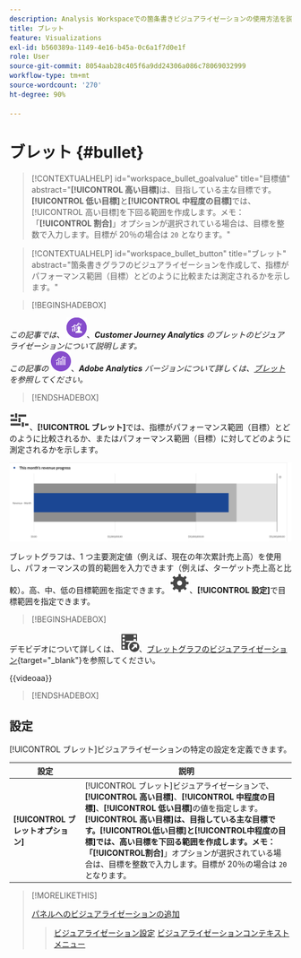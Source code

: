 ```yaml
---
description: Analysis Workspaceでの箇条書きビジュアライゼーションの使用方法を説明します。 箇条書きのビジュアライゼーションを使用すると、他のパフォーマンス範囲（目標）との比較または測定を行うことができます。
title: ブレット
feature: Visualizations
exl-id: b560389a-1149-4e16-b45a-0c6a1f7d0e1f
role: User
source-git-commit: 8054aab28c405f6a9dd24306a086c78069032999
workflow-type: tm+mt
source-wordcount: '270'
ht-degree: 90%

---
```


# ブレット {#bullet}

<!-- markdownlint-disable MD034 -->

>[!CONTEXTUALHELP]
>id="workspace_bullet_goalvalue"
>title="目標値"
>abstract="**[!UICONTROL 高い目標]**&#x200B;は、目指している主な目標です。**[!UICONTROL 低い目標]**&#x200B;と&#x200B;**[!UICONTROL 中程度の目標]**&#x200B;では、[!UICONTROL 高い目標]を下回る範囲を作成します。メモ：「**[!UICONTROL 割合]**」オプションが選択されている場合は、目標を整数で入力します。目標が 20％の場合は `20` となります。"

<!-- markdownlint-enable MD034 -->

<!-- markdownlint-disable MD034 -->

>[!CONTEXTUALHELP]
>id="workspace_bullet_button"
>title="ブレット"
>abstract="箇条書きグラフのビジュアライゼーションを作成して、指標がパフォーマンス範囲（目標）とどのように比較または測定されるかを示します。"

<!-- markdownlint-enable MD034 -->

>[!BEGINSHADEBOX]

_この記事では、_ ![CustomerJourneyAnalytics](/help/assets/icons/CustomerJourneyAnalytics.svg)、_**Customer Journey Analytics** のブレットのビジュアライゼーションについて説明します。_<br/>_この記事の_ ![AdobeAnalytics](/help/assets/icons/AdobeAnalytics.svg)、_**Adobe Analytics** バージョンについて詳しくは、[ブレット](https://experienceleague.adobe.com/ja/docs/analytics/analyze/analysis-workspace/visualizations/bullet-graph)を参照してください。_

>[!ENDSHADEBOX]

![GraphBullet](/help/assets/icons/GraphBullet.svg)、**[!UICONTROL ブレット]**&#x200B;では、指標がパフォーマンス範囲（目標）とどのように比較されるか、またはパフォーマンス範囲（目標）に対してどのように測定されるかを示します。

![ブレットグラフのビジュアライゼーション](assets/bullet.png)

ブレットグラフは、1 つ主要測定値（例えば、現在の年次累計売上高）を使用し、パフォーマンスの質的範囲を入力できます（例えば、ターゲット売上高と比較）。高、中、低の目標範囲を指定できます。![設定](/help/assets/icons/Setting.svg)、**[!UICONTROL 設定]**&#x200B;で目標範囲を指定できます。

>[!BEGINSHADEBOX]

デモビデオについて詳しくは、![VideoCheckedOut](/help/assets/icons/VideoCheckedOut.svg)、[ブレットグラフのビジュアライゼーション](https://video.tv.adobe.com/v/23989/?quality=12/?quality=12&learn=on){target="_blank"}を参照してください。

{{videoaa}}

>[!ENDSHADEBOX]


## 設定

[!UICONTROL ブレット]ビジュアライゼーションの特定の設定を定義できます。

| 設定 | 説明 |
|---|---|
| **[!UICONTROL ブレットオプション]** | [!UICONTROL ブレット]ビジュアライゼーションで、**[!UICONTROL 高い目標]**、**[!UICONTROL 中程度の目標]**、**[!UICONTROL 低い目標]**&#x200B;の値を指定します。<br/>**[!UICONTROL 高い目標&#x200B;]**は、目指している主な目標です。**[!UICONTROL &#x200B;低い目標&#x200B;]**と**[!UICONTROL &#x200B;中程度の目標&#x200B;]**では、高い目標を下回る範囲を作成します。メモ：「**[!UICONTROL &#x200B;割合&#x200B;]**」オプションが選択されている場合は、目標を整数で入力します。目標が 20％の場合は `20` となります。 |

>[!MORELIKETHIS]
>
>[パネルへのビジュアライゼーションの追加](/help/analysis-workspace/visualizations/freeform-analysis-visualizations.md#add-visualizations-to-a-panel)
>>[ビジュアライゼーション設定](/help/analysis-workspace/visualizations/freeform-analysis-visualizations.md#settings)
>>[ビジュアライゼーションコンテキストメニュー](/help/analysis-workspace/visualizations/freeform-analysis-visualizations.md#context-menu)
>


